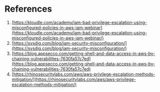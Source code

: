 # References

1. [https://kloudle.com/academy/iam-bad-privilege-escalation-using-misconfigured-policies-in-aws-iam-webinar](https://kloudle.com/academy/iam-bad-privilege-escalation-using-misconfigured-policies-in-aws-iam-webinar/)
2. [https://sysdig.com/blog/iam-security-misconfiguration/](https://sysdig.com/blog/iam-security-misconfiguration/)
3. [https://blog.appsecco.com/getting-shell-and-data-access-in-aws-by-chaining-vulnerabilities-7630fa57c7ed](https://blog.appsecco.com/getting-shell-and-data-access-in-aws-by-chaining-vulnerabilities-7630fa57c7ed)
4. [https://rhinosecuritylabs.com/aws/aws-privilege-escalation-methods-mitigation/](https://rhinosecuritylabs.com/aws/aws-privilege-escalation-methods-mitigation/)
